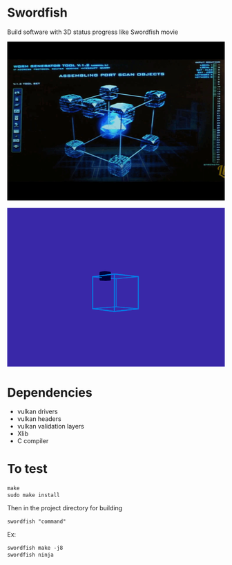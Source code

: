 # Swordfish
Build software with 3D status progress like Swordfish movie

![idea](images/swordfish_movie.gif)  

![current_status](images/current_status.png)  

# Dependencies

- vulkan drivers
- vulkan headers
- vulkan validation layers
- Xlib
- C compiler

# To test
    make
    sudo make install

Then in the project directory for building  

    swordfish "command"

Ex:  
    
    swordfish make -j8  
    swordfish ninja  
